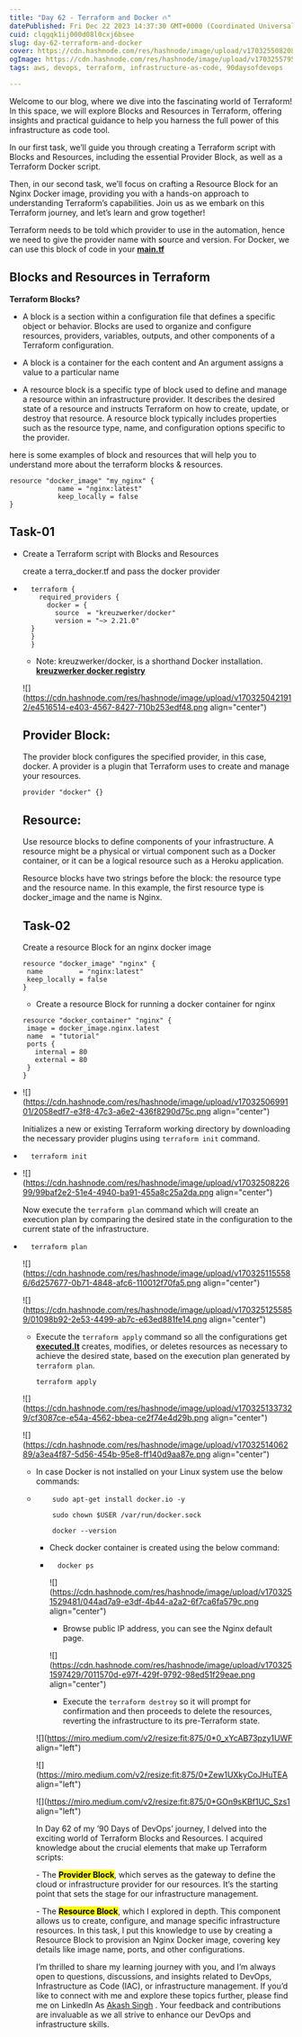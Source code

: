 ```yaml
---
title: "Day 62 - Terraform and Docker 🔥"
datePublished: Fri Dec 22 2023 14:37:30 GMT+0000 (Coordinated Universal Time)
cuid: clqgqk1ij000d08l0cxj6bsee
slug: day-62-terraform-and-docker
cover: https://cdn.hashnode.com/res/hashnode/image/upload/v1703255082086/6612bff2-d08a-4c22-a5ef-e3e2df0759db.png
ogImage: https://cdn.hashnode.com/res/hashnode/image/upload/v1703255795203/457b8db2-213e-4a92-abf0-fb83ae7814fd.png
tags: aws, devops, terraform, infrastructure-as-code, 90daysofdevops

---
```


Welcome to our blog, where we dive into the fascinating world of Terraform! In this space, we will explore Blocks and Resources in Terraform, offering insights and practical guidance to help you harness the full power of this infrastructure as code tool.

In our first task, we’ll guide you through creating a Terraform script with Blocks and Resources, including the essential Provider Block, as well as a Terraform Docker script.

Then, in our second task, we’ll focus on crafting a Resource Block for an Nginx Docker image, providing you with a hands-on approach to understanding Terraform’s capabilities. Join us as we embark on this Terraform journey, and let’s learn and grow together!

Terraform needs to be told which provider to use in the automation, hence we need to give the provider name with source and version. For Docker, we can use this block of code in your [**main.tf**](http://main.tf/)

## Blocks and Resources in Terraform

**Terraform Blocks?**

* A block is a section within a configuration file that defines a specific object or behavior. Blocks are used to organize and configure resources, providers, variables, outputs, and other components of a Terraform configuration.
    
* A block is a container for the each content and An argument assigns a value to a particular name
    
* A resource block is a specific type of block used to define and manage a resource within an infrastructure provider. It describes the desired state of a resource and instructs Terraform on how to create, update, or destroy that resource. A resource block typically includes properties such as the resource type, name, and configuration options specific to the provider.
    

here is some examples of block and resources that will help you to understand more about the terraform blocks & resources.

```plaintext
resource "docker_image" "my_nginx" {
            name = "nginx:latest"
            keep_locally = false
}
```

## Task-01

* Create a Terraform script with Blocks and Resources
    
    create a terra\_docker.tf and pass the docker provider
    
* ```plaintext
    terraform {
      required_providers {
        docker = {
          source  = "kreuzwerker/docker"
          version = "~> 2.21.0"
    }
    }
    }
    ```
    
    * Note: kreuzwerker/docker, is a shorthand Docker installation. [**kreuzwerker docker registry**](https://registry.terraform.io/providers/kreuzwerker/docker/latest/docs)
        
    
    ![](https://cdn.hashnode.com/res/hashnode/image/upload/v1703250421912/e4516514-e403-4567-8427-710b253edf48.png align="center")
    
    ## Provider Block:
    
    The provider block configures the specified provider, in this case, docker. A provider is a plugin that Terraform uses to create and manage your resources.
    
    ```plaintext
    provider "docker" {}
    ```
    
    ## Resource:
    
    Use resource blocks to define components of your infrastructure. A resource might be a physical or virtual component such as a Docker container, or it can be a logical resource such as a Heroku application.
    
    Resource blocks have two strings before the block: the resource type and the resource name. In this example, the first resource type is docker\_image and the name is Nginx.
    
    ## Task-02
    
    Create a resource Block for an nginx docker image
    
    ```plaintext
    resource "docker_image" "nginx" {
     name         = "nginx:latest"
     keep_locally = false
    }
    ```
    
    * Create a resource Block for running a docker container for nginx
        
    
    ```plaintext
    resource "docker_container" "nginx" {
     image = docker_image.nginx.latest
     name  = "tutorial"
     ports {
       internal = 80
       external = 80
     }
    }
    ```
    
* ![](https://cdn.hashnode.com/res/hashnode/image/upload/v1703250699101/2058edf7-e3f8-47c3-a6e2-436f8290d75c.png align="center")
    
    Initializes a new or existing Terraform working directory by downloading the necessary provider plugins using `terraform init` command.
    
* ```plaintext
    terraform init
    ```
    
* ![](https://cdn.hashnode.com/res/hashnode/image/upload/v1703250822699/99baf2e2-51e4-4940-ba91-455a8c25a2da.png align="center")
    
    Now execute the `terraform plan` command which will create an execution plan by comparing the desired state in the configuration to the current state of the infrastructure.
    
* ```plaintext
    terraform plan
    ```
    
    ![](https://cdn.hashnode.com/res/hashnode/image/upload/v1703251155586/6d257677-0b71-4848-afc6-110012f70fa5.png align="center")
    
    ![](https://cdn.hashnode.com/res/hashnode/image/upload/v1703251255859/01098b92-2e53-4499-ab7c-e63ed881fe14.png align="center")
    
    * Execute the `terraform apply` command so all the configurations get [**executed.It**](http://executed.it/) creates, modifies, or deletes resources as necessary to achieve the desired state, based on the execution plan generated by `terraform plan`.
        
        ```plaintext
        terraform apply
        ```
        
    
    ![](https://cdn.hashnode.com/res/hashnode/image/upload/v1703251337329/cf3087ce-e54a-4562-bbea-ce2f74e4d29b.png align="center")
    
    ![](https://cdn.hashnode.com/res/hashnode/image/upload/v1703251406289/a3ea4f87-5d56-454b-95e8-ff140d9aa87e.png align="center")
    
    * In case Docker is not installed on your Linux system use the below commands:
        
    * ```plaintext
          sudo apt-get install docker.io -y
        
          sudo chown $USER /var/run/docker.sock
        
          docker --version
        ```
        
        * Check docker container is created using the below command:
            
        * ```plaintext
            docker ps
            ```
            
            ![](https://cdn.hashnode.com/res/hashnode/image/upload/v1703251529481/044ad7a9-e3df-4b44-a2a2-6f7ca6fa579c.png align="center")
            
            * Browse public IP address, you can see the Nginx default page.
                
            
            ![](https://cdn.hashnode.com/res/hashnode/image/upload/v1703251597429/7011570d-e97f-429f-9792-98ed51f29eae.png align="center")
            
            * Execute the `terraform destroy` so it will prompt for confirmation and then proceeds to delete the resources, reverting the infrastructure to its pre-Terraform state.
                
            
              
            
        
        ![](https://miro.medium.com/v2/resize:fit:875/0*0_xYcAB73pzy1UWF align="left")
        
        ![](https://miro.medium.com/v2/resize:fit:875/0*Zew1UXkyCoJHuTEA align="left")
        
        ![](https://miro.medium.com/v2/resize:fit:875/0*GOn9sKBf1UC_Szs1 align="left")
        
        In Day 62 of my ’90 Days of DevOps’ journey, I delved into the exciting world of Terraform Blocks and Resources. I acquired knowledge about the crucial elements that make up Terraform scripts:
        
        \- The **<mark>Provider Block</mark>**, which serves as the gateway to define the cloud or infrastructure provider for our resources. It’s the starting point that sets the stage for our infrastructure management.
        
        \- The **<mark>Resource Block</mark>**, which I explored in depth. This component allows us to create, configure, and manage specific infrastructure resources. In this task, I put this knowledge to use by creating a Resource Block to provision an Nginx Docker image, covering key details like image name, ports, and other configurations.
        
        I’m thrilled to share my learning journey with you, and I’m always open to questions, discussions, and insights related to DevOps, Infrastructure as Code (IAC), or infrastructure management. If you’d like to connect with me and explore these topics further, please find me on LinkedIn As [Akash Singh](https://www.linkedin.com/in/akash-singh-70o/) . Your feedback and contributions are invaluable as we all strive to enhance our DevOps and infrastructure skills.